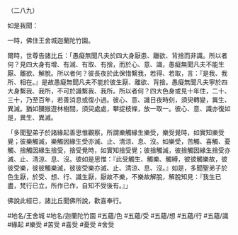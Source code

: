（二八九）

如是我聞：

一時，佛住王舍城迦蘭陀竹園。

爾時，世尊告諸比丘：「愚癡無聞凡夫於四大身厭患、離欲、背捨而非識。所以者何？見四大身有增、有減、有取、有捨，而於心、意、識，愚癡無聞凡夫不能生厭、離欲、解脫。所以者何？彼長夜於此保惜繫我，若得、若取，言：『是我、我所、相在。』是故愚癡無聞凡夫不能於彼生厭、離欲、背捨。愚癡無聞凡夫寧於四大身繫我、我所，不可於識繫我、我所。所以者何？四大色身或見十年住，二十、三十，乃至百年，若善消息或復小過。彼心、意、識日夜時刻，須臾轉變，異生、異滅。猶如獼猴遊林樹間，須臾處處，攀捉枝條，放一取一。彼心、意、識亦復如是，異生、異滅。

「多聞聖弟子於諸緣起善思惟觀察，所謂樂觸緣生樂受，樂受覺時，如實知樂受覺；彼樂觸滅，樂觸因緣生受亦滅、止、清涼、息、沒。如樂受，苦觸、喜觸、憂觸、捨觸因緣生捨受，捨受覺時，如實知捨受覺；彼捨觸滅，彼捨觸因緣生捨受亦滅、止、清涼、息、沒。彼如是思惟：『此受觸生、觸樂、觸縛，彼彼觸樂故，彼彼受樂，彼彼觸樂滅，彼彼受樂亦滅、止、清涼、息、沒。』如是，多聞聖弟子於色生厭，於受、想、行、識生厭，厭故不樂，不樂故解脫，解脫知見：『我生已盡，梵行已立，所作已作，自知不受後有。』」

佛說此經已，諸比丘聞佛所說，歡喜奉行。

#地名/王舍城
#地名/迦蘭陀竹園
#五蘊/色
#五蘊/受
#五蘊/想
#五蘊/行
#五蘊/識
#緣起
#樂受
#苦受
#喜受
#憂受
#舍受
